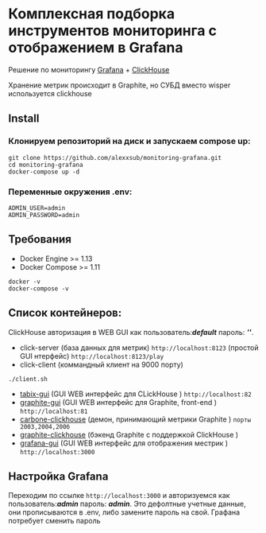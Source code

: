 Комплексная подборка инструментов мониторинга с отображением в Grafana
========

Решение по мониторингу [Grafana](http://grafana.org/) +  [ClickHouse](http://clickhouse.com/)

Хранение метрик происходит в Graphite, но СУБД вместо wisper используется clickhouse

## Install


### Клонируем репозиторий на диск и запускаем compose up:

```
git clone https://github.com/alexxsub/monitoring-grafana.git
cd monitoring-grafana
docker-compose up -d
```

### Переменные окружения .env:
```
ADMIN_USER=admin  
ADMIN_PASSWORD=admin
```

## Требования

* Docker Engine >= 1.13
* Docker Compose >= 1.11
```
docker -v
docker-compose -v
```

## Список контейнеров:
ClickHouse авторизация в WEB GUI как пользователь:***default*** пароль: ***''***.

* click-server (база данных для метрик) `http://localhost:8123` (простой GUI нтерфейс) `http://localhost:8123/play`
* click-client (коммандный клиент на 9000 порту)
```
./client.sh
```
* [tabix-gui](http://tabix.io/) (GUI WEB интерфейс для CLickHouse ) `http://localhost:82`
* [graphite-gui](https://graphiteapp.org/) (GUI WEB интерфейс для Graphite, front-end ) `http://localhost:81`
* [carbone-clickhouse](https://github.com/go-graphite/carbon-clickhouse) (демон, принимающий метрики Graphite ) `порты 2003,2004,200б`
* [graphite-clickhouse](https://github.com/go-graphite/graphite-clickhouse) (бэкенд Graphite с поддержкой ClickHouse ) 
* [grafana-gui](https://grafana.com/) (GUI WEB интерфейс для отображения местрик ) `http://localhost:3000`

## Настройка Grafana

Переходим по ссылке `http://localhost:3000`  и авторизуемся как пользователь:***admin*** пароль: ***admin***. Это дефолтные учетные данные, они прописываются в .env, либо замените пароль на свой. Графана потребует сменить пароль
